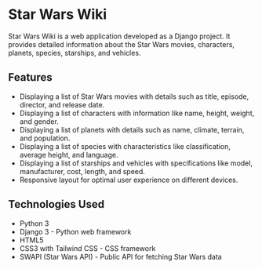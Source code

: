 # Star Wars Wiki

Star Wars Wiki is a web application developed as a Django project. It provides detailed information about the Star Wars movies, characters, planets, species, starships, and vehicles.

## Features

- Displaying a list of Star Wars movies with details such as title, episode, director, and release date.
- Displaying a list of characters with information like name, height, weight, and gender.
- Displaying a list of planets with details such as name, climate, terrain, and population.
- Displaying a list of species with characteristics like classification, average height, and language.
- Displaying a list of starships and vehicles with specifications like model, manufacturer, cost, length, and speed.
- Responsive layout for optimal user experience on different devices.

## Technologies Used

- Python 3
- Django 3 - Python web framework
- HTML5
- CSS3 with Tailwind CSS - CSS framework
- SWAPI (Star Wars API) - Public API for fetching Star Wars data
